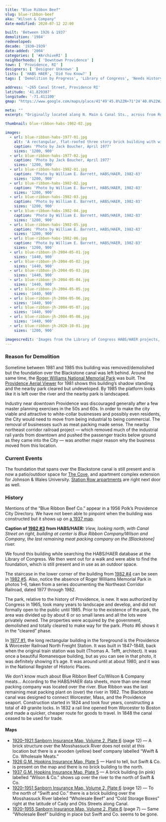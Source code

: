 ```yaml
---
title: "Blue Ribbon Beef"
slug: blue-ribbon-beef
aka: "Wilson & Company"
date-modified: 2020-07-12 22:00

built: 'Between 1926 & 1937'
demolition: '1984'
redeveloped: 
decade: '1930–1939'
date-added: '2004'
categories: [ '#ArchiveRI' ]
neighborhoods: [ 'Downtown Providence' ]
town: [ 'Providence, RI' ]
designers: [ 'Designer Unknown' ]
lists: [ 'HABS HAER', 'Did You Know?' ]
tags: [ 'Demolition by Progress', 'Library of Congress', 'Needs History' ]

address: '~265 Canal Street, Providence RI'
latitude: '41.829387'
longitude: '-71.411100'
gmap: "https://www.google.com/maps/place/41°49'45.8%22N+71°24'40.0%22W/@41.829389,-71.4121943,400m"

meta: ""
excerpt: "Originally located along N. Main & Canal Sts., across from Roger Williams Park, Providence, the last meat-packing plant survived for about 50 years"

thumbnail: blue-ribbon-habs-1982-02.jpg

images:
  - url: blue-ribbon-habs-1977-01.jpg
    alt: 'A rectangular, flat-roofed three story brick building with windows on only the narrow sides. Two loading docks are along the first floor. All that remains are parts of the foundation and stairs along with the flat concrete floor that straddled the Blackstone River.'
    caption: 'Photo by Jack Boucher, April 1977'
    sizes: '1200, 900'
  - url: blue-ribbon-habs-1977-02.jpg
    caption: 'Photo by Jack Boucher, April 1977'
    sizes: '1200, 900'
  - url: blue-ribbon-habs-1982-01.jpg
    caption: 'Photo by William E. Barrett, HABS/HAER, 1982-83'
    sizes: '1200, 900'
  - url: blue-ribbon-habs-1982-02.jpg
    caption: 'Photo by William E. Barrett, HABS/HAER, 1982-83'
    sizes: '1200, 900'
  - url: blue-ribbon-habs-1982-03.jpg
    caption: 'Photo by William E. Barrett, HABS/HAER, 1982-83'
    sizes: '1200, 900'
  - url: blue-ribbon-habs-1982-04.jpg
    caption: 'Photo by William E. Barrett, HABS/HAER, 1982-83'
    sizes: '1200, 900'
  - url: blue-ribbon-habs-1982-05.jpg
    caption: 'Photo by William E. Barrett, HABS/HAER, 1982-83'
    sizes: '1200, 900'
  - url: blue-ribbon-habs-1982-06.jpg
    caption: 'Photo by William E. Barrett, HABS/HAER, 1982-83'
    sizes: '1200, 900'
  - url: blue-ribbon-jh-2004-05-01.jpg
    sizes: '1440, 900'
  - url: blue-ribbon-jh-2004-05-02.jpg
    sizes: '1440, 900'
  - url: blue-ribbon-jh-2004-05-03.jpg
    sizes: '1440, 900'
  - url: blue-ribbon-jh-2004-05-04.jpg
    sizes: '1440, 900'
  - url: blue-ribbon-jh-2004-05-05.jpg
    sizes: '1440, 900'
  - url: blue-ribbon-jh-2004-05-06.jpg
    sizes: '1440, 900'
  - url: blue-ribbon-jh-2004-05-07.jpg
    sizes: '1440, 900'
  - url: blue-ribbon-jh-2004-05-08.jpg
    sizes: '1440, 900'
  - url: blue-ribbon-jh-2020-10-01.jpg
    sizes: '1200, 900'

imagescredit: 'Images from the Library of Congress HABS/HAER projects, Jack Boucher and William E. Barrett, photographers.'
---
```


### Reason for Demolition

Sometime between 1981 and 1985 this building was removed/demolished but the foundation over the Blackstone canal was left behind. Around the same time, the [Roger Williams National Memorial Park](//en.wikipedia.org/wiki/Roger_Williams_National_Memorial) was built. The [Providence Aerial Viewer](//pvdgis.maps.arcgis.com/apps/webappviewer/index.html?id=b1b3a4a4c66847a8b767cde26264246e) for 1981 shows this building’s shadow standing and the nearby park cleared but undeveloped. By 1985 the platform looks like it is left over the river and the nearby park is landscaped. 

Industry near downtown Providence was discouraged generally after a few master planning exercises in the 50s and 60s. In order to make the city viable and attractive to white-collar businesses and possibly even residents, the City would need to move from being industrial to being commercial. The removal of businesses such as meat packing made sense. The nearby northeast corridor railroad project — which removed much of the industrial rail yards from downtown and pushed the passenger tracks below ground as they came into the City — was another major reason why the business moved from this location. 


### Current Events

The foundation that spans over the Blackstone canal is still present and is now a patio/outdoor space for [The Cove](//livingoncampus.jwu.edu/providence-the-cove), and apartment complex extension for Johnson & Wales University. [Station Row arpartments](//www.stationrowapts.com/) are right next door as well. 


### History

Mentions of the “Blue Ribbon Beef Co.” appear in a 1956 Polk’s Providence City Directory. We have not been able to pinpoint when the building was constructed but it shows up on [a 1937 map](#maps).

**Caption of [1982 #3](#photo-blue-ribbon-habs-1982-03) from HABS/HAER:** _View, looking north, with Canal Street on right, building at center is Blue Ribbon Company/Wilson and Company, the last remaining meat packing company on the [Blackstone] river._

We found this building while searching the HABS/HAER database at the Library of Congress. We then went out for a walk and were able to find the foundation, which is still present and in use as an outdoor space.

The staircase in the lower corner of the building from [1982 #4](#photo-blue-ribbon-habs-1982-04) can be seen in [1982 #5](#photo-blue-ribbon-habs-1982-05). Also, notice the absence of Roger Williams Memorial Park in photos 1–6, taken from a series documenting the Northeast Corridor Railroad, dated 1977 through 1982.

The park, relative to the history of Providence, is new. It was authorized by Congress in 1965, took many years to landscape and develop, and did not formally open to the public until 1985. Prior to the existence of the park, the area was divided up by about 6 or so small lanes and all the lots were privately owned. The properties were acquired by the government, demolished and totally cleared to make way for the park. Photo #6 shows it in the “cleared” phase.

In [1977 #1](#photo-blue-ribbon-habs-1977-01), the long rectangular building in the foreground is the Providence & Worcester Railroad North Freight Station. It was built in 1847-1848, back when the original train station was built (Thomas A. Tefft, architect). It was once a beautiful Romanesque building, but as you can see in that photo, it was definitely showing it’s age. It was around until at about 1980, and it was in the National Register of Historic Places.

We don’t know much about Blue Ribbon Beef Co/Wilson & Company meats… According to the HABS/HAER data sheets, more than one meat packing company was located over the river. Blue Ribbon was the last remaining meat packing plant on (over) the river in 1982. The Blackstone canal was designed to connect Worcester, Mass, and the Providence seaport. Construction started in 1824 and took four years, constructing a total of 49 granite locks. In 1832 a rail line opened from Worcester to Boston and made a quicker, cheaper route for goods to travel. In 1848 the canal ceased to be used for trade.

#### Maps

+ [1920–1921 Sanborn Insurance Map, Volume 2, Plate 6](http://hdl.loc.gov/loc.gmd/g3774pm.g3774pm_g08099192102) (page 12) — A brick structure over the Mosshassuck River does not exist at this location but there is a wooden (yellow) beef company labelled “Wwift & Co. Wholesale Meats.”
+ [1926 G.M. Hopkins Insurance Map, Plate 5](https://sosri.access.preservica.com/uncategorized/IO_f50498ff-dd86-483d-846f-9e841c04ca21/) — Hard to tell, but Swift & Co. is present on the map and there is no brick building to the north.
+ [1937 G.M. Hopkins Insurance Map, Plate 5](https://sosri.access.preservica.com/uncategorized/IO_d44487e7-5f2c-4fbd-aa3e-e2f7c18e10fb/) — A brick building (in pink) labelled “Wilson & Co.” shows up over the river to the north of Swift & Co.
+ [1920–1951 Sanborn Insurance Map, Volume 2, Plate 6](http://hdl.loc.gov/loc.gmd/g3774pm.g3774pm_g08099195102) (page 12) — To the north of “Swift and Co.” there is a brick building over the Mosshassuck River labeled “Wholesale Beef” and “Cold Storage Boxes” right at the latitude of Cady and Otis Streets along Canal. 
+ [1920–1955 Sanborn Insurance Map, Volume 2, Plate 6](http://hdl.loc.gov/loc.gmd/g3774pm.g3774pm_g08099195602) (page 7) — Same “Wholesale Beef” building in place but Swift and Co. seems to be gone.
